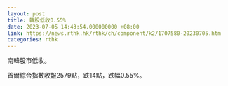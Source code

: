 ```yaml
---
layout: post
title: 韓股低收0.55%
date: 2023-07-05 14:43:54.000000000 +08:00
link: https://news.rthk.hk/rthk/ch/component/k2/1707580-20230705.htm
categories: rthk
---
```


南韓股市低收。

首爾綜合指數收報2579點，跌14點，跌幅0.55%。
